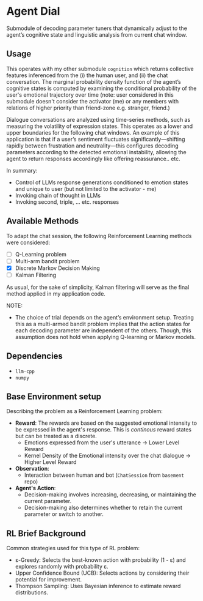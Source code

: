 # Agent Dial

Submodule of decoding parameter tuners that dynamically adjust to the agent’s cognitive state and linguistic analysis from current chat window.

## Usage

This operates with my other submodule `cognition` which returns collective features inferenced from the (i) the human user, and (ii) the chat conversation. The marginal probability density function of the agent’s cognitive states is computed by examining the conditional probability of the user's emotional trajectory over time (note: user considered in this submodule doesn't consider the activator (me) or any members with relations of higher priority than friend-zone e.g. stranger, friend.)

Dialogue conversations are analyzed using time-series methods, such as measuring the volatility of expression states. This operates as a lower and upper boundaries for the following chat windows. An example of this application is that if a user’s sentiment fluctuates significantly—shifting rapidly between frustration and neutrality—this configures decoding parameters according to the detected emotional instability, allowing the agent to return responses accordingly like offering reassurance.. etc.

In summary:

- Control of LLMs response generations conditioned to emotion states and unique to user (but not limited to the activator - me)
- Invoking chain of thought in LLMs
- Invoking second, triple, ... etc. responses

## Available Methods

To adapt the chat session, the following Reinforcement Learning methods were considered:

- [ ] Q-Learning problem
- [ ] Multi-arm bandit problem
- [x] Discrete Markov Decision Making
- [ ] Kalman Filtering

As usual, for the sake of simplicity, Kalman filtering will serve as the final method applied in my application code.

NOTE:

- The choice of trial depends on the agent’s environment setup. Treating this as a multi-armed bandit problem implies that the action states for each decoding parameter are independent of the others. Though, this assumption does not hold when applying Q-learning or Markov models.

## Dependencies

- `llm-cpp`
- `numpy`

## Base Environment setup

Describing the problem as a Reinforcement Learning problem:

- **Reward**: The rewards are based on the suggested emotional intensity to be expressed in the agent's response. This is *continous* reward states but can be treated as a discrete.
  - Emotions expressed from the user's utterance -> Lower Level Reward
  - Kernel Density of the Emotional intensity over the chat dialogue -> Higher Level Reward
- **Observation**:
  - Interaction between human and bot (`ChatSession` from `basement` repo)
- **Agent's Action**:
  - Decision-making involves increasing, decreasing, or maintaining the current parameter.
  - Decision-making also determines whether to retain the current parameter or switch to another.

## RL Brief Background

Common strategies used for this type of RL problem:

- ε-Greedy: Selects the best-known action with probability (1 - ε) and explores randomly with probability ε.
- Upper Confidence Bound (UCB): Selects actions by considering their potential for improvement.
- Thompson Sampling: Uses Bayesian inference to estimate reward distributions.
